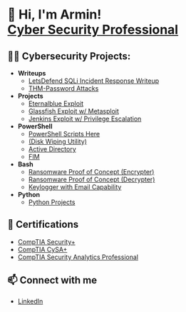 <!---
ArminToric28/ArminToric28 is a ✨ special ✨ repository because its `README.md` (this file) appears on your GitHub profile.
You can click the Preview link to take a look at your changes.
--->

<h1>👋 Hi, I'm Armin! <br/><a href="https://www.linkedin.com/in/armin-toric/">Cyber Security Professional</a></h1>

<h2>👨‍💻 Cybersecurity Projects:</h2>

- <b>Writeups</b>
  - [LetsDefend SQLi Incident Response Writeup](https://github.com/ArminToric28/Incident-Response-Writeup)
  - [THM-Password Attacks](https://github.com/ArminToric28/THM-PasswordAttacks)
- <b>Projects</b>
  - [Eternalblue Exploit](https://github.com/ArminToric28/EternalBlue-Exploit)
  - [Glassfish Exploit w/ Metasploit](https://github.com/ArminToric28/Glassfish_Exploit)
  - [Jenkins Exploit w/ Privilege Escalation](https://github.com/ArminToric28/Jenkins-Service-Exploit-PrivEsc)
- <b>PowerShell</b>
  - [PowerShell Scripts Here](https://github.com/ArminToric28)
  - [(Disk Wiping Utility)](https://github.com/ArminToric28)
  - [Active Directory](https://github.com/ArminToric28)
  - [FIM](https://github.com/ArminToric28)
- <b>Bash</b>
  - [Ransomware Proof of Concept (Encrypter)](https://github.com/ArminToric28)
  - [Ransomware Proof of Concept (Decrypter)](https://github.com/ArminToric28)
  - [Keylogger with Email Capability](https://github.com/ArminToric28)
- <b>Python</b>
  - [Python Projects](https://github.com/ArminToric28)

<h2>🌱 Certifications</h2>

- [CompTIA Security+](https://www.credly.com/badges/70c65035-1496-4513-b7c4-fb901bc00ea0/public_url)
- [CompTIA CySA+](https://www.credly.com/badges/e2ca2831-abd0-46f3-b129-bb908524c780/public_url)
- [CompTIA Security Analytics Professional](https://www.credly.com/badges/c73a3f12-5cf2-455e-9a7a-ef7a90894af0/public_url)

<h2>📫 Connect with me</h2>

- [LinkedIn](https://www.linkedin.com/in/armin-toric/)


<!--
ArminToric28/ArminToric28 is a ✨ special ✨ repository because its `README.md` (this file) appears on your GitHub profile.
You can click the Preview link to take a look at your changes.

Here are some ideas to get you started:

- 🔭 I’m currently working on ...
- 🌱 I’m currently learning ...
- 👯 I’m looking to collaborate on ...
- 🤔 I’m looking for help with ...
- 💬 Ask me about ...
- 📫 How to reach me: ...
- 😄 Pronouns: ...
- ⚡ Fun fact: ...
- 👋 Hi, I’m @ArminToric28
- 👀 I’m interested in coding, networking, offensive and defensive cybersecurity analysis, Ethical Hacking, and 3d Printing.
- 🌱 I’m currently learning cybersecurity.
- 💞️ I’m looking to collaborate on projects
- 📫 How to reach me ...



-->
